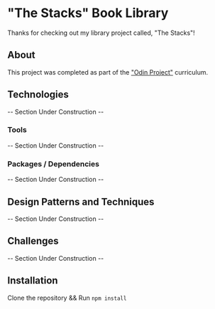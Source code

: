 # "The Stacks" Book Library
Thanks for checking out my library project called, "The Stacks"!
## About
This project was completed as part of the ["Odin Project"](https://www.theodinproject.com/) curriculum.

## Technologies
-- Section Under Construction --
### Tools
-- Section Under Construction --
### Packages / Dependencies
-- Section Under Construction --
## Design Patterns and Techniques
-- Section Under Construction --
## Challenges
-- Section Under Construction --
## Installation
Clone the repository && Run `npm install`

